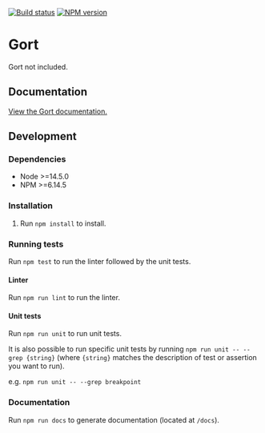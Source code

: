 [![Build status](https://travis-ci.org/yoyodesign/gort.svg?branch=develop)](https://travis-ci.org/yoyodesign/gort)
[![NPM version](https://badge.fury.io/js/yoyo-gort.svg)](https://badge.fury.io/js/yoyo-gort)

# Gort

Gort not included.

## Documentation

[View the Gort documentation.](https://yoyodesign.github.io/gort/)

## Development

### Dependencies

-   Node >=14.5.0
-   NPM >=6.14.5

### Installation

1. Run `npm install` to install.

### Running tests

Run `npm test` to run the linter followed by the unit tests.

#### Linter

Run `npm run lint` to run the linter.

#### Unit tests

Run `npm run unit` to run unit tests.

It is also possible to run specific unit tests by running `npm run unit -- --grep {string}` (where `{string}` matches the description of test or assertion you want to run).

e.g. `npm run unit -- --grep breakpoint`

### Documentation

Run `npm run docs` to generate documentation (located at `/docs`).
